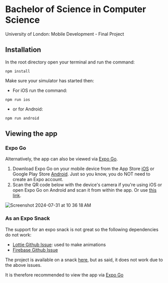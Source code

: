 # Bachelor of Science in Computer Science
University of London:  Mobile Development - Final Project

## Installation
In the root directory open your terminal and run the command:
```
npm install
```

Make sure your simulator has started then:
- For iOS run the command:
```
npm run ios 
```
- or for Android:
```
npm run android
```

## Viewing the app
### Expo Go
Alternatively, the app can also be viewed via [Expo Go](https://expo.dev/go). 
1. Download Expo Go on your mobile device from the App Store [iOS](https://apps.apple.com/us/app/expo-go/id982107779) or Google Play Store [Android](https://play.google.com/store/apps/details?id=host.exp.exponent&hl=en&pli=1). Just so you know, you do NOT need to create an Expo account.
2. Scan the QR code below with the device's camera if you're using iOS or open Expo Go on Android and scan it from within the app. Or use [this link](https://expo.dev/preview/update?message=sign%20up%20flow%20fixed&updateRuntimeVersion=1.0.0&createdAt=2024-07-29T11%3A25%3A17.090Z&slug=exp&projectId=bff9e86a-41a5-4377-9e99-7ba9a71dd442&group=04e621e4-00f5-4322-a8d4-5d5153c43fee).

![Screenshot 2024-07-31 at 10 36 18 AM](https://github.com/user-attachments/assets/9b72fad3-cc27-4d6d-a75d-89468a68d784)

### As an Expo Snack

The support for an expo snack is not great so the following dependencies do not work:
- [Lottie Github Issue](https://github.com/expo/snack/issues/589): used to make animations
- [Firebase Github Issue](https://github.com/expo/snack/issues/268)

The project is available on a snack [here](https://snack.expo.dev/@bernardoosthuizen/feeder), but as said, it does not work due to the above issues. 

It is therefore recommended to view the app via [Expo Go](#expo-go)

